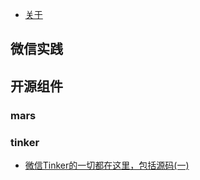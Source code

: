 

* [关于](README.md)

## 微信实践



## 开源组件

### mars



### tinker

* [微信Tinker的一切都在这里，包括源码(一)](微信Tinker的一切都在这里，包括源码(一).md)